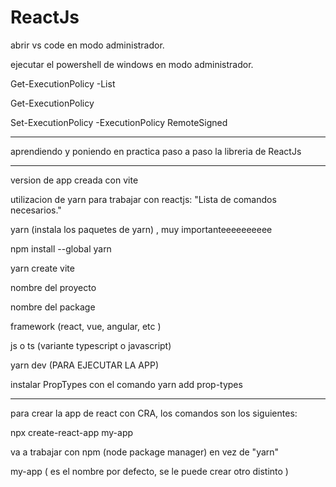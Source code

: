 # ReactJs
abrir vs code en modo administrador.

ejecutar el powershell de windows en  modo administrador.

Get-ExecutionPolicy -List

Get-ExecutionPolicy

Set-ExecutionPolicy -ExecutionPolicy RemoteSigned

---

aprendiendo y poniendo en practica paso a paso la libreria de ReactJs

---

version de app creada con vite

utilizacion de yarn para trabajar con reactjs: "Lista de comandos necesarios."

yarn  (instala los paquetes de yarn) , muy importanteeeeeeeeee

npm install --global yarn

yarn create vite

nombre del proyecto

nombre del package

framework (react, vue, angular, etc )

js o ts (variante typescript o javascript)

yarn dev   (PARA EJECUTAR LA APP)

instalar PropTypes con el comando yarn add prop-types

---

para crear la app de react con CRA, los comandos son los siguientes:

npx create-react-app my-app

va a trabajar con npm (node package manager) en vez de "yarn"

my-app ( es el nombre por defecto, se le puede crear otro distinto )
